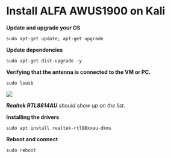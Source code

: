# Install ALFA AWUS1900 on Kali

**Update and upgrade your OS**

`sudo apt-get update; apt-get upgrade`

**Update dependencies**

`sudo apt-get dist-upgrade -y`

**Verifying that the antenna is connected to the VM or PC.**

`sudo lsusb`

![](https://www.briansantacruz.me/wp-content/uploads/2019/07/1Capture.png)

_**Realtek RTL8814AU** should show up on the list._

**Installing the drivers**&#x20;

`sudo apt install realtek-rtl88xxau-dkms`

**Reboot and connect**

`sudo reboot`

